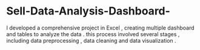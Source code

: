 # Sell-Data-Analysis-Dashboard-
I developed a comprehensive project in Excel , creating multiple dashboard and tables to analyze the data . this process involved several stages , including data preprocessing , data cleaning and data visualization .
